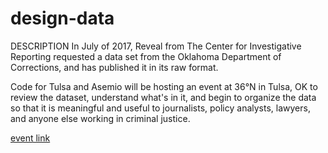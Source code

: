 # design-data

DESCRIPTION
In July of 2017, Reveal from The Center for Investigative Reporting requested a data set from the Oklahoma Department of Corrections, and has published it in its raw format.

Code for Tulsa and Asemio will be hosting an event at 36°N in Tulsa, OK to review the dataset, understand what's in it, and begin to organize the data so that it is meaningful and useful to journalists, policy analysts, lawyers, and anyone else working in criminal justice.

[event link](https://www.eventbrite.com/e/designdata-criminal-justice-in-ok-tickets-39290102755?utm_source=eb_email&utm_medium=email&utm_campaign=order_confirmation_email&utm_term=eventname&ref=eemailordconf)

